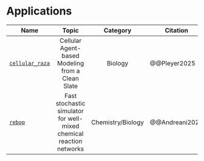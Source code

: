 # Applications

| Name | Topic | Category | Citation |
| --- |:---:|:---:| --- |
| [`cellular_raza`](https://cellular-raza.com/) | Cellular Agent-based Modeling from a Clean Slate | Biology | @@Pleyer2025 |
| [`rebop`](https://github.com/Armavica/rebop) | Fast stochastic simulator for well-mixed chemical reaction networks | Chemistry/Biology | @@Andreani2025 |
